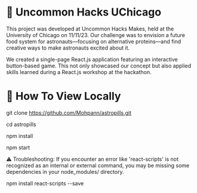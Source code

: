 # 👾 Uncommon Hacks UChicago

This project was developed at Uncommon Hacks Makes, held at the University of Chicago on 11/11/23. Our challenge was to envision a future food system for astronauts—focusing on alternative proteins—and find creative ways to make astronauts excited about it.

We created a single-page React.js application featuring an interactive button-based game. This not only showcased our concept but also applied skills learned during a React.js workshop at the hackathon.

# 🚀 How To View Locally 

git clone https://github.com/Mohpann/astropills.git

cd astropills

npm install

npm start

⚠️ Troubleshooting:
If you encounter an error like 'react-scripts' is not recognized as an internal or external command, you may be missing some dependencies in your node_modules/ directory.

npm install react-scripts --save
